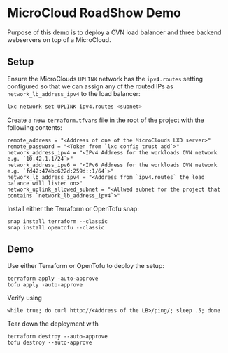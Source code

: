 # MicroCloud RoadShow Demo

Purpose of this demo is to deploy a OVN load balancer and three backend webservers on top of a MicroCloud.

## Setup

Ensure the MicroClouds `UPLINK` network has the `ipv4.routes` setting configured so that we can
assign any of the routed IPs as `network_lb_address_ipv4` to the load balancer:

```bash
lxc network set UPLINK ipv4.routes <subnet>
```

Create a new `terraform.tfvars` file in the root of the project with the following contents:

```
remote_address = "<Address of one of the MicroClouds LXD server>"
remote_password = "<Token from `lxc config trust add`>"
network_address_ipv4 = "<IPv4 Address for the workloads OVN network e.g. `10.42.1.1/24`>"
network_address_ipv6 = "<IPv6 Address for the workloads OVN network e.g. `fd42:474b:622d:259d::1/64`>"
network_lb_address_ipv4 = "<Address from `ipv4.routes` the load balance will listen on>"
network_uplink_allowed_subnet = "<Allwed subnet for the project that contains `network_lb_address_ipv4`>"
```

Install either the Terraform or OpenTofu snap:

```
snap install terraform --classic
snap install opentofu --classic
```

## Demo

Use either Terraform or OpenTofu to deploy the setup:

```
terraform apply -auto-approve
tofu apply -auto-approve
```

Verify using

```
while true; do curl http://<Address of the LB>/ping/; sleep .5; done
```

Tear down the deployment with

```
terraform destroy --auto-approve
tofu destroy --auto-approve
```
